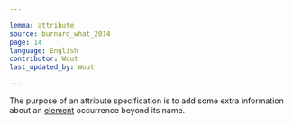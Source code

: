 ```yaml
---

lemma: attribute
source: burnard_what_2014
page: 14
language: English
contributor: Wout
last_updated_by: Wout

---
```


The purpose of an attribute specification is to add some extra information about an [element](element.html) occurrence beyond its name.
